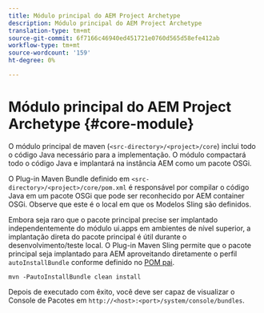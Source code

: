 ```yaml
---
title: Módulo principal do AEM Project Archetype
description: Módulo principal do AEM Project Archetype
translation-type: tm+mt
source-git-commit: 6f7166c46940ed451721e0760d565d58efe412ab
workflow-type: tm+mt
source-wordcount: '159'
ht-degree: 0%

---
```



# Módulo principal do AEM Project Archetype {#core-module}

O módulo principal de maven (`<src-directory>/<project>/core`) inclui todo o código Java necessário para a implementação. O módulo compactará todo o código Java e implantará na instância AEM como um pacote OSGi.

O Plug-in Maven Bundle definido em `<src-directory>/<project>/core/pom.xml` é responsável por compilar o código Java em um pacote OSGi que pode ser reconhecido por AEM container OSGi. Observe que este é o local em que os Modelos Sling são definidos.

Embora seja raro que o pacote principal precise ser implantado independentemente do módulo ui.apps em ambientes de nível superior, a implantação direta do pacote principal é útil durante o desenvolvimento/teste local. O Plug-in Maven Sling permite que o pacote principal seja implantado para AEM aproveitando diretamente o perfil `autoInstallBundle` conforme definido no [POM pai](/help/developing/archetype/using.md#parent-pom).

```
mvn -PautoInstallBundle clean install
```

Depois de executado com êxito, você deve ser capaz de visualizar o Console de Pacotes em `http://<host>:<port>/system/console/bundles`.
